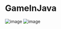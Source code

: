 # GameInJava
![image](https://github.com/Sagar-Puniyani/GameInJava/assets/126869215/d8081c71-1d93-4e06-9074-39f2245efbda)
![image](https://github.com/Sagar-Puniyani/GameInJava/assets/126869215/40e47d2c-5b9b-4cd2-8e0d-1d2702576283)

